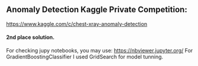 ## Anomaly Detection Kaggle Private Competition: 
https://www.kaggle.com/c/chest-xray-anomaly-detection

#### 2nd place solution.

For checking jupy notebooks, you may use: https://nbviewer.jupyter.org/
For GradientBoostingClassifier I used GridSearch for model tunning.
